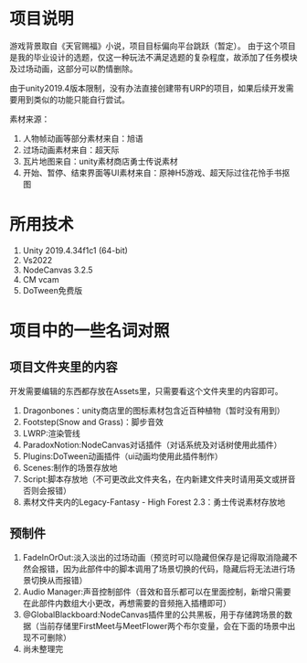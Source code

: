 # 项目说明
游戏背景取自《天官赐福》小说，项目目标偏向平台跳跃（暂定）。
由于这个项目是我的毕业设计的选题，仅这一种玩法不满足选题的复杂程度，故添加了任务模块及过场动画，这部分可以酌情删除。

由于unity2019.4版本限制，没有办法直接创建带有URP的项目，如果后续开发需要用到类似的功能只能自行尝试。

素材来源：
<ol>
  <li>人物帧动画等部分素材来自：旭语</li>
  <li>过场动画素材来自：超天际</li>
  <li>瓦片地图来自：unity素材商店勇士传说素材</li>
  <li>开始、暂停、结束界面等UI素材来自：原神H5游戏、超天际过往花怜手书抠图</li>
</ol>

# 所用技术
<ol>
  <li>Unity 2019.4.34f1c1 (64-bit)</li>
  <li>Vs2022</li>
  <li>NodeCanvas 3.2.5</li>
  <li>CM vcam</li>
  <li>DoTween免费版</li>
</ol>

# 项目中的一些名词对照
## 项目文件夹里的内容
开发需要编辑的东西都存放在Assets里，只需要看这个文件夹里的内容即可。
<ol>
  <li>Dragonbones：unity商店里的图标素材包含近百种植物（暂时没有用到）</li>
  <li>Footstep(Snow and Grass)：脚步音效</li>
  <li>LWRP:渲染管线</li>
  <li>ParadoxNotion:NodeCanvas对话插件（对话系统及对话树使用此插件）</li>
  <li>Plugins:DoTween动画插件（ui动画均使用此插件制作）</li>
  <li>Scenes:制作的场景存放地</li>
  <li>Script:脚本存放地（不可更改此文件夹名，在内新建文件夹时请用英文或拼音否则会报错）</li>
  <li>素材文件夹内的Legacy-Fantasy - High Forest 2.3：勇士传说素材存放地</li>
</ol>

## 预制件
<ol>
  <li>FadeInOrOut:淡入淡出的过场动画（预览时可以隐藏但保存是记得取消隐藏不然会报错，因为此部件中的脚本调用了场景切换的代码，隐藏后将无法进行场景切换从而报错）</li>
  <li>Audio Manager:声音控制部件（音效和音乐都可以在里面控制，新增只需要在此部件内数组大小更改，再想需要的音频拖入插槽即可）</li>
  <li>@GlobalBlackboard:NodeCanvas插件里的公共黑板，用于存储跨场景的数据（当前存储里FirstMeet与MeetFlower两个布尔变量，会在下面的场景中出现不可删除）</li>
  <li>尚未整理完</li>
</ol>
